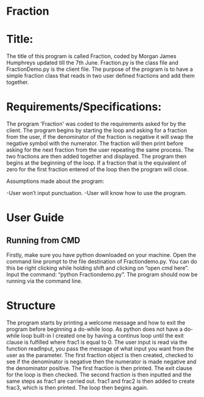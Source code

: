 # Fraction

# Title:
The title of this program is called Fraction, coded by Morgan James Humphreys updated till the 7th June. Fraction.py is the class file and FractionDemo.py is the client file. The purpose of the program is to have a simple fraction class that reads in two user defined fractions and add them together.

# Requirements/Specifications:
The program 'Fraction' was coded to the requirements asked for by the client. The program begins by starting the loop and asking for a fraction from the user, if the denominator of the fraction is negative it will swap the negative symbol with the numerator. The fraction will then print before asking for the next fraction from the user repeating the same process. The two fractions are then added together and displayed. The program then begins at the beginning of the loop. If a fraction that is the equivalent of zero for the first fraction entered of the loop then the program will close. 

Assumptions made about the program:

-User won’t input punctuation.
-User will know how to use the program.

# User Guide
## Running from CMD
Firstly, make sure you have python downloaded on your machine. Open the command line prompt to the file destination of Fractiondemo.py. You can do this be right clicking while holding shift and clicking on “open cmd here”. Input the command: “python Fractiondemo.py”. The program should now be running via the command line.

# Structure
The program starts by printing a welcome message and how to exit the program before beginning a do-while loop. As python does not have a do-while loop built-in I created one by having a continus loop until the exit clause is fulfilled where frac1 is equal to 0. The user input is read via the function readInput, you pass the message of what input you want from the user as the parameter. The first fraction object is then created, checked to see if the denominator is negative then the numerator is made negative and the denominator positive. The first fraction is then printed. The exit clause for the loop is then checked. The second fraction is then inputted and the same steps as frac1 are carried out. frac1 and frac2 is then added to create frac3, which is then printed. The loop then begins again.
